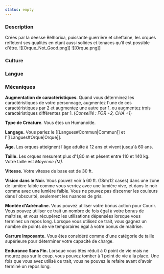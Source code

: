 ```yaml
---
status: empty
---
```


### Description

Crées par la déesse Bélhorixa, puissante guerrière et cheftaine, les orques reflètent ses qualités en étant aussi solides et tenaces qu'il est possible d'être.
![[Orque_Not_Good.png]]
![[Orque.png]]
### Culture

### Langue

### Mécaniques

**Augmentation de caractéristiques**. Quand vous déterminez les caractéristiques de votre personnage, augmentez l'une de ces caractéristiques par 2 et augmentez une autre par 1, ou augmentez trois caractéristiques différentes par 1. (*Conseillé : FOR +2, CHA +1*)

**Type de Créature.** Vous êtes un Humanoïde.

**Langage.** Vous parlez le [[Langues#Commun|Commun]] et l'[[Langues#Orque|Orque]].

**Âge.** Les orques atteignent l'âge adulte à 12 ans et vivent jusqu'à 60 ans.

**Taille.** Les orques mesurent plus d'1,80 m et pèsent entre 110 et 140 kg. Votre taille est _Moyenne (M)_.

**Vitesse.** Votre vitesse de base est de 30 ft.

__Vision dans le Noir.__ Vous pouvez voir à 60 ft. (18m/12 cases) dans une zone de lumière faible comme vous verriez avec une lumière vive, et dans le noir comme avec une lumière faible. Vous ne pouvez pas discerner les couleurs dans l'obscurité, seulement les nuances de gris.

__Montée d'Adrénaline.__ Vous pouvez utiliser votre bonus action pour Courir. Vous pouvez utiliser ce trait un nombre de fois égal à votre bonus de maîtrise, et vous récupérez les utilisations dépensées lorsque vous terminez un repos long. Lorsque vous utilisez ce trait, vous gagnez un nombre de points de vie temporaires égal à votre bonus de maîtrise.

__Carrure Imposante.__ Vous êtes considéré comme d'une catégorie de taille supérieure pour déterminer votre capacité de charge.

__Endurance Sans Fin.__ Lorsque vous êtes réduit à 0 point de vie mais ne mourez pas sur le coup, vous pouvez tomber à 1 point de vie à la place. Une fois que vous avez utilisé ce trait, vous ne pouvez le refaire avant d'avoir terminé un repos long.
